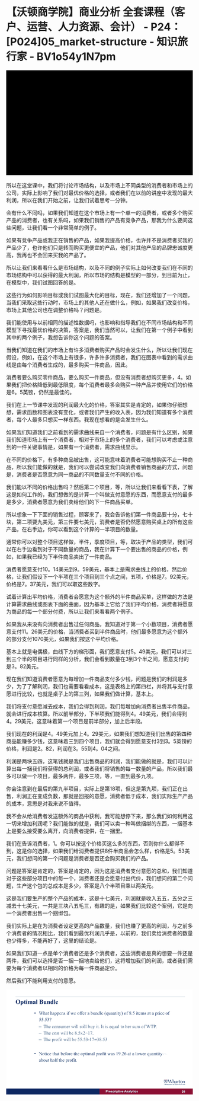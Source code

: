 # 【沃顿商学院】商业分析 全套课程（客户、运营、人力资源、会计） - P24：[P024]05_market-structure - 知识旅行家 - BV1o54y1N7pm

![](img/242f4d3325ab64f8821aa84259e20e58_0.png)

所以在这堂课中，我们将讨论市场结构，以及市场上不同类型的消费者和市场上的公司，实际上影响了我们对最优价格的选择，或者我们在以前的讲座中发现的最大利润，所以在我们开始之前，让我们试着思考一分钟。

会有什么不同吗，如果我们知道在这个市场上有一个单一的消费者，或者多个购买产品的消费者，也有关系吗，如果我们销售的产品有竞争产品，那我为什么要问这些问题，让我们看一个非常简单的例子。

如果有竞争产品或我正在销售的产品，如果我提高价格，也许并不是消费者买我的产品少了，也许他们只是转而购买更便宜的产品，他们对其他产品的品牌忠诚度更高，我再也不会回来买我的产品了。

所以让我们来看看什么是市场结构，以及不同的例子实际上如何改变我们在不同的市场结构中可以获得的最大利润，所以市场的结构是模型的一部分，到目前为止，在模型中，我们试图回答的是。

这些行为如何影响目标或我们试图最大化的目标，现在，我们还增加了一个问题，当我们采取这些行动时，市场上的其他人还在做什么，例如，如果我们改变价格，市场上其他公司也在调整价格吗？问题是。

我们能使用与以前相同的描述性数据吗，也影响和指导我们在不同市场结构和不同模型下寻找最优价格的决策，答案是，我们当然可以，让我们在第一个例子中看到其中的两个例子，我想告诉你这个问题的答案。

当我们知道在我们的市场上有许多消费者购买产品时会发生什么，所以让我们现在假设，例如，在这个市场上有很多，许多许多消费者，我们在图表中看到的需求曲线是由每个消费者生成的，最多购买一件商品，因此。

消费者要么购买零件商品，要么购买一件商品，但没有消费者想购买更多，4。如果我们把价格降低到最低限度，每个消费者最多会购买一种产品并使用它们的价格是6。5英镑，仍然是最佳的。

我们在上一节课中发现的利润最大化的价格，答案其实是肯定的，如果你仔细想想，需求函数和图表没有变化，或者我们产生的收入表，因为我们知道有多个消费者，每个人最多只想买一样东西。我现在想看的是会发生什么。

如果我们知道我们之前看到的需求曲线来自一个消费者，问题是有什么区别，如果我们知道市场上有一个消费者，相对于市场上的多个消费者，我们可以考虑或注意到的一件关键事情是，如果有一个消费者，需求曲线显示。

在不同的价格下，有多种商品被出售，这可能意味着消费者可能想购买不止一种商品，所以我们能做的就是，我们可以尝试改变我们向消费者销售商品的方式，问题是，消费者是否愿意为同一商品的不同数量支付不同的价格。

我们能以不同的价格出售吗？然后第二个项目，等，所以让我们来看看下表，了解这是如何工作的，我们想做的是计算一个叫做支付意愿的东西，而愿意支付的最多是多少，消费者愿意为我们卖给他们的下一件商品买单。

所以想象一下下面的销售过程，顾客来了，我会告诉他们第一件商品要十分，七十块，第二项要九美元，第三件要七美元，消费者是否仍然愿意购买桌上的所有这些产品，在右手边，你可以看到这个计算的一半项目的数量。

通常你可以对整个项目这样做，半件，季度项目，等，取决于产品的类型，我们可以在右手边看到对于不同数量的商品，我在计算下一个要出售的商品的价格，例如，如果我已经为下半件商品卖出了一件商品。

消费者愿意支付10。14美元到9。59美元，基本上是需求曲线上的价格，然后价格，让我们假设下一个半项在三个项目到三个点之间，五项，价格是7。92美元，价格是7。37美元，我们可以取这些数字。

试着计算出平均价格，消费者会愿意为这个额外的半件商品买单，这样做的方法是计算需求曲线或图表下面的曲面，因为基本上它给了我们平均价格，消费者将愿意为商品的每一个部分付费，所以让我们来看看两个例子。

如果我从来没有向消费者出售过任何商品，我知道对于第一个小数项目，消费者愿意支付11。26美元的价格，当消费者买到半件商品时，他们最多愿意为这个额外的部分支付1070美元，如果我们按这个平均价格。

基本上就是电偶极，曲线下方的梯形面，我们愿意支付5。49美元，我们可以对三到三个半的项目进行同样的分析，我们会看到数量在3到3个半之间，愿意支付的是3。82美元。

现在我们知道消费者愿意为每增加一件商品支付多少钱，问题是我们的利润是多少，为了了解利润，我们也需要看看成本，这是表格上的第四栏，并将其与支付意愿进行比较，也就是桌子上的第三列，如果我们做计算，基本上。

我们将支付意愿减去成本，我们会得到利润，我们每增加向消费者出售半件商品，就会进行成本核算。所以前半部分，下半项我们能得到4。49美元，我们会得到4。29美元，这意味着第一个项目是前半部分，加上后半段。

我们现在的利润是4。49美元加上4。29美元，如果我们想知道我们出售的第四种商品能赚多少钱，这意味着三到四个项目，我们就会得到愿意支付3到3。5英镑的价格，利润是2。82，利润在3。55到4。04之间。

利润是两块五四，这笔钱就是我们出售商品的利润，我们能做的就是，我们可以计算出每一捆我们将获得的总利润，或者我们将销售的每一数量的产品，所以我们最多可以做一个项目，最多两件，最多三项，等，一直到最多九项。

你会注意到在最后的第九半项目，实际上是第18项，但这是第九项，我们正在出售，利润正在变成负数，那就是回报的意愿，消费者低于成本，我们实际生产产品的成本，意思是对我来说不值得。

我不会从给消费者发送额外的商品中获利，我可能想停下来，那么我们如何利用这一切来增加利润呢？我们能做的就是，我们可以卖一种叫做捆绑的东西，一捆基本上是要么接受要么离开，向消费者提供，在一捆里。

我们在告诉消费者，1。你可以按这个价格买这么多的东西，否则你什么都得不到，这是你的选择，如果我们给消费者提供8件半商品会怎么样，价格是5。53美元，我们想问的第一个问题是消费者是否还会购买我们的产品。

问题是答案是肯定的，答案是肯定的，因为这是消费者支付意愿的总和，我们知道对于这些部分项目中的每一个，消费者还是会愿意付出代价，我们想问的第二个问题，生产这个包的总成本是多少，答案是八个半项目乘以两美元。

这是我们要生产的整个产品的成本，这是十七美元，利润就是收入五五，五分之三减去十七美元，一共是三块八五毛三，有趣的是，如果我们比较这个案例，它是向一个消费者出售一个捆绑包。

我们实际上是在为消费者设定更高的产品数量，我们也赚了更高的利润，与之前多个消费者的情况相比，我们看到最优利润几乎是，以前的，我们卖给消费者的数量也少得多，不能再好了，这里的结论是。

如果我们知道一点是单个消费者还是多个消费者，这些消费者是真的想要一件还是两件，我们可以选择是否一捆一捆地卖给他们，这将增加我们的利润，或者我们需要为每个消费者以相同的价格为每一件商品定价。

然后我们不能利用支付的意愿。

![](img/242f4d3325ab64f8821aa84259e20e58_2.png)
